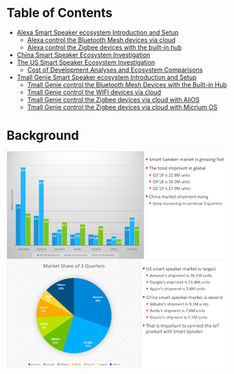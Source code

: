 
# Table of Contents

* [Alexa Smart Speaker ecosystem Introduction and Setup](Alexa-Smart-Speaker-ecosystem-Introduction-and-Setup)
    * [Alexa control the Bluetooth Mesh devices via cloud](Alexa-control-the-Bluetooth-Mesh-devices-via-cloud)
    * [Alexa control the Zigbee devices with the built-in hub](Alexa-control-the-Zigbee-devices-with-the-built-in-hub)
* [China Smart Speaker Ecosystem Investigation](China-Smart-Speaker-Ecosystem-Investigation)
* [The US Smart Speaker Ecosystem Investigation](The-US-Smart-Speaker-Ecosystem-Investigation)
    * [Cost of Development Analyses and Ecosystem Comparisons](Cost-of-Development-Analyses-and-Ecosystem-Comparisons)
* [Tmall Genie Smart Speaker ecosystem Introduction and Setup](Tmall-Genie-Smart-Speaker-ecosystem-Introduction-and-Setup)
    * [Tmall Genie control the Bluetooth Mesh Devices with the Built-in Hub](Tmall-Genie-control-the-Bluetooth-Mesh-Devices-with-the-Built-in-Hub)
    * [Tmall Genie control the WIFI devices via cloud](Tmall-Genie-control-the-WIFI-devices-via-cloud)
    * [Tmall Genie control the Zigbee devices via cloud with AliOS](Tmall-Genie-control-the-Zigbee-devices-via-cloud-with-AliOS)
    * [Tmall Genie control the Zigbee devices via cloud with Micrium OS](Tmall-Genie-control-the-Zigbee-devices-via-cloud-with-Micrium-OS)


# Background 

<div align="center">
<img src="files/CM-Smart-Speaker/image2019-8-14_10-43-9.png">
</div>

<div align="center">
<img src="files/CM-Smart-Speaker/image2019-8-14_10-43-16.png">
</div>
